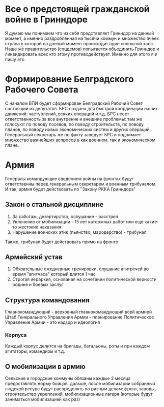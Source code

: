 # Все о предстоящей гражданской войне в Гринндоре
Я думаю мы понимаем что из себя представляет Гринндор на данный момент, а именно раздробленная на тысячи коммун и множество ячеек страна в которой на данный момент происходит один сплошной хаос. Наше же правительство (соцдемов) попытается объединить Гринндор и ликвидировать всех кто этому противодействует. Именно для этого я и пишу это. 
# Формирование Белградского Рабочего Совета
С началом ВПИ будет сформирован Белградский Рабочий Совет состоящий из депутатов. БРС создано для быстрой координации наших движений: наступлений, всяких операций и т.д. БРС несет ответственность за все внутрение и внешние проблемы: там же голосуют по поводу посевов, по поводу строительств, по поводу планов, по поводу новых экономических систем и других операций. Генеральный секретарь же по факту заведует БРС и поднимает множество важнейших вопросов в как военном, так и экономическом плане. 
# Армия
Генералы командующие введением войны на фронтах будут ответственны перед генеральным секретарем и военным трибуналом. И так, армия будет действовать по "Закону РККА Гринндора"
## Закон о стальной дисциплине
1. За саботаж, дезертирство, ослушание - расстрел
2. Уклонение от мобилизации - 15 лет каторжных работ или еще какие-то жестокие наказания
3. Нарушение воинских этик (пьянство, мародерство) - трибунал

Также, трибунал будет действовать прямо на фронте
## Армейский устав
1. Обязательные ежедневные тренировки, слушание агитречей во время "агитчаса" который длится 1 час
2. Строгая иерархия, основаная на сочетании политической верности родине и боевых заслуг

## Структура командования
Главнокомандующий - верховный главнокомандующий всей армией
Штаб Генерального Управления Армии - планирование
Политическое Управление Армии - это надзор и идеология
### Корпуса
Каждый корпус делится на бригады, батальоны, роты и при каждом агитаторы, командиры и т.д.

## О мобилизации в армию
Сельские и городские коммуны обязаны каждые 3 месяца предоставлять норму бойцов, дальше, после мобилизации собранный людской ресурс будут распределять по разным делам: фронт, заводы, строительство укреплений, мобилизационные лагеря (которые будут заниматься мобилизацией как раз)
